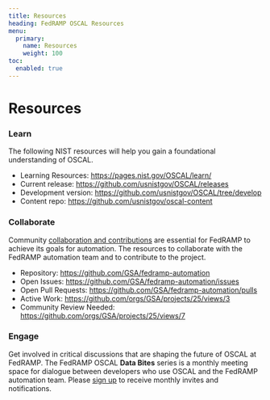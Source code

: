```yaml
---
title: Resources
heading: FedRAMP OSCAL Resources
menu:
  primary:
    name: Resources
    weight: 100
toc:
  enabled: true
---
```

# Resources

### Learn
The following NIST resources will help you gain a foundational understanding of OSCAL.
- Learning Resources: https://pages.nist.gov/OSCAL/learn/
- Current release: https://github.com/usnistgov/OSCAL/releases  
- Development version: https://github.com/usnistgov/OSCAL/tree/develop 
- Content repo: https://github.com/usnistgov/oscal-content 

### Collaborate
Community [collaboration and contributions](https://github.com/GSA/fedramp-automation/blob/master/CONTRIBUTING.md) are essential for FedRAMP to achieve its goals for automation. The resources to collaborate with the FedRAMP automation team and to contribute to the project. 
- Repository: https://github.com/GSA/fedramp-automation
- Open Issues: https://github.com/GSA/fedramp-automation/issues
- Open Pull Requests: https://github.com/GSA/fedramp-automation/pulls
- Active Work: https://github.com/orgs/GSA/projects/25/views/3
- Community Review Needed: https://github.com/orgs/GSA/projects/25/views/7

### Engage 
Get involved in critical discussions that are shaping the future of OSCAL at FedRAMP. The FedRAMP OSCAL **Data Bites** series is a monthly meeting space for dialogue between developers who use OSCAL and the FedRAMP automation team. Please [sign up](https://forms.gle/3YV5MArL6vmbJDhx7) to receive monthly invites and notifications.
